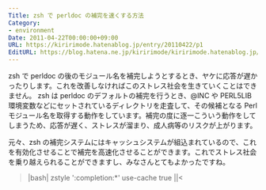 ```yaml
---
Title: zsh で perldoc の補完を速くする方法
Category:
- environment
Date: 2011-04-22T00:00:00+09:00
URL: https://kiririmode.hatenablog.jp/entry/20110422/p1
EditURL: https://blog.hatena.ne.jp/kiririmode/kiririmode.hatenablog.jp/atom/entry/8454420450078211105
---
```


zsh で perldoc の後のモジュール名を補完しようとするとき、ヤケに応答が遅かったりします。これを改善しなければこのストレス社会を生きていくことはできません。
zsh は perldoc のデフォルトの補完を行うとき、@INC や PERL5LIB 環境変数などにセットされているディレクトリを走査して、その候補となる Perl モジュール名を取得する動作をしています。補完の度に逐一こういう動作をしてしまうため、応答が遅く、ストレスが溜まり、成人病等のリスクが上がります。

元々、zsh の補完システムにはキャッシュシステムが組込まれているので、これを有効化させることで補完を高速化させることができます。これでストレス社会を乗り越えられることができますし、みなさんとてもよかったですね。
>|bash|
zstyle ':completion:*' use-cache true
||<
